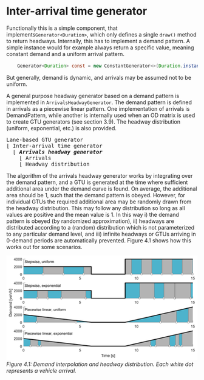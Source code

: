 # Inter-arrival time generator

Functionally this is a simple component, that implements`Generator<Duration>`, which only defines a single `draw()` method to return headways. Internally, this has to implement a demand pattern. A simple instance would for example always return a specific value, meaning constant demand and a uniform arrival pattern. 

```java
    Generator<Duration> const = new ConstantGenerator<>(Duration.instantiateSI(2.0));
```

But generally, demand is dynamic, and arrivals may be assumed not to be uniform.

A general purpose headway generator based on a demand pattern is implemented in `ArrivalsHeadwayGenerator`. The demand pattern is defined in arrivals as a piecewise linear pattern. One implementation of arrivals is DemandPattern, while another is internally used when an OD matrix is used to create GTU generators (see section 3.9). The headway distribution (uniform, exponential, etc.) is also provided.

<pre>
Lane-based GTU generator
&lfloor; Inter-arrival time generator
  &lfloor; <b><i>Arrivals headway generator</i></b>
    &lfloor; Arrivals
    &lfloor; Headway distribution
</pre>

The algorithm of the arrivals headway generator works by integrating over the demand pattern, and a GTU is generated at the time where sufficient additional area under the demand curve is found. On average, the additional area should be 1, such that the demand pattern is obeyed. However, for individual GTUs the required additional area may be randomly drawn from the headway distribution. This may follow any distribution so long as all values are positive and the mean value is 1. In this way i) the demand pattern is obeyed (by randomized approximation), ii) headways are distributed according to a (random) distribution which is not parameterized to any particular demand level, and iii) infinite headways or GTUs arriving in 0-demand periods are automatically prevented. Figure 4.1 shows how this works out for some scenarios.

![](../images/OTS_Figure_4.1.png)
_Figure 4.1: Demand interpolation and headway distribution. Each white dot represents a vehicle arrival._
